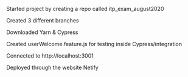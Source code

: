 
Started project by creating a repo called itp_exam_august2020

Created 3 different branches

Downloaded Yarn & Cypress

Created userWelcome.feature.js for testing inside Cypress/integration

Connected to http://localhost:3001

Deployed through the website Netify


